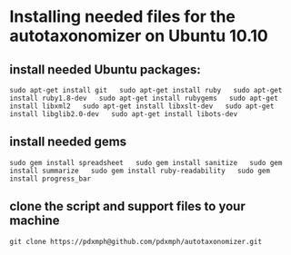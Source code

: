 # Installing needed files for the autotaxonomizer on Ubuntu 10.10

## install needed Ubuntu packages:

`sudo apt-get install git  
sudo apt-get install ruby  
sudo apt-get install ruby1.8-dev  
sudo apt-get install rubygems  
sudo apt-get install libxml2  
sudo apt-get install libxslt-dev  
sudo apt-get install libglib2.0-dev  
sudo apt-get install libots-dev`


## install needed gems

`sudo gem install spreadsheet  
sudo gem install sanitize  
sudo gem install summarize  
sudo gem install ruby-readability  
sudo gem install progress_bar`


## clone the script and support files to your machine

`git clone https://pdxmph@github.com/pdxmph/autotaxonomizer.git`